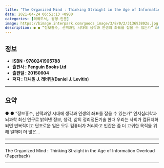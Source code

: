 ```yaml
---
title: "The Organized Mind : Thinking Straight in the Age of Information Overload (Paperback)"
date: 2021-04-24 06:51:13 +0900
categories: [외국도서, 경영-인문]
image: https://bimage.interpark.com/goods_image/3/8/0/2/313693802s.jpg
description: ● ● “정보홍수, 선택과잉 시대에 생각과 인생의 좌표를 잡을 수 있는가” &#x0D;인지심리학과 뇌과학 최신 연구로 밝혀낸 정보, 생각, 삶의 정리정돈기술&#x0D;&#x0D; 한때 우리는 사회가 컴퓨터화되면 반복적이고 단조로운 일은 모두 컴퓨터가 처리하고 인간은 좀 더 고귀한 목
---
```


## **정보**

- **ISBN : 9780241965788**
- **출판사 : Penguin Books Ltd**
- **출판일 : 20150604**
- **저자 : 대니얼 J. 레비틴(Daniel J. Levitin)**

------



## **요약**

●  ●  “정보홍수, 선택과잉 시대에 생각과 인생의 좌표를 잡을 수 있는가” &#x0D;인지심리학과 뇌과학 최신 연구로 밝혀낸 정보, 생각, 삶의 정리정돈기술&#x0D;&#x0D; 한때 우리는 사회가 컴퓨터화되면 반복적이고 단조로운 일은 모두 컴퓨터가 처리하고 인간은 좀 더 고귀한 목적을 위해 일하며 더 많은... 

------



------


The Organized Mind : Thinking Straight in the Age of Information Overload (Paperback) 

------


